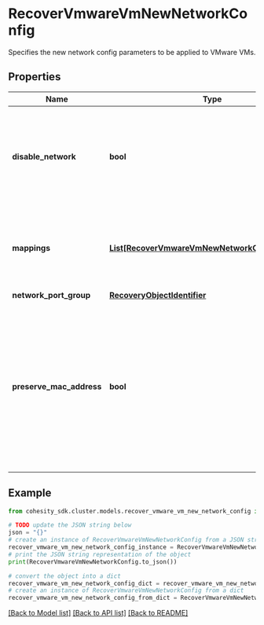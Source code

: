 # RecoverVmwareVmNewNetworkConfig

Specifies the new network config parameters to be applied to VMware VMs.

## Properties

Name | Type | Description | Notes
------------ | ------------- | ------------- | -------------
**disable_network** | **bool** | Specifies whether the attached network should be left in disabled state. Default is false | [optional] 
**mappings** | [**List[RecoverVmwareVmNewNetworkConfigMapping]**](RecoverVmwareVmNewNetworkConfigMapping.md) | Specifies the target network mapping for each VM&#39;s network adapter. | [optional] 
**network_port_group** | [**RecoveryObjectIdentifier**](RecoveryObjectIdentifier.md) |  | [optional] 
**preserve_mac_address** | **bool** | If this is true and we are attaching to a new network entity, then the VM&#39;s MAC address will be preserved on the new network. Default value is false. | [optional] 

## Example

```python
from cohesity_sdk.cluster.models.recover_vmware_vm_new_network_config import RecoverVmwareVmNewNetworkConfig

# TODO update the JSON string below
json = "{}"
# create an instance of RecoverVmwareVmNewNetworkConfig from a JSON string
recover_vmware_vm_new_network_config_instance = RecoverVmwareVmNewNetworkConfig.from_json(json)
# print the JSON string representation of the object
print(RecoverVmwareVmNewNetworkConfig.to_json())

# convert the object into a dict
recover_vmware_vm_new_network_config_dict = recover_vmware_vm_new_network_config_instance.to_dict()
# create an instance of RecoverVmwareVmNewNetworkConfig from a dict
recover_vmware_vm_new_network_config_from_dict = RecoverVmwareVmNewNetworkConfig.from_dict(recover_vmware_vm_new_network_config_dict)
```
[[Back to Model list]](../README.md#documentation-for-models) [[Back to API list]](../README.md#documentation-for-api-endpoints) [[Back to README]](../README.md)


